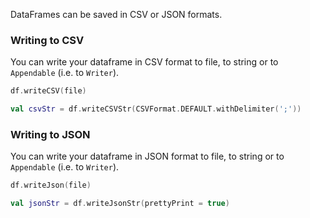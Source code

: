 [//]: # (title: Write)
<!---IMPORT org.jetbrains.kotlinx.dataframe.samples.api.Write-->

DataFrames can be saved in CSV or JSON formats.

### Writing to CSV

You can write your dataframe in CSV format to file, to string or to `Appendable`
(i.e. to `Writer`).

<!---FUN writeCsv-->

```kotlin
df.writeCSV(file)
```

<!---END-->

<!---FUN writeCsvStr-->

```kotlin
val csvStr = df.writeCSVStr(CSVFormat.DEFAULT.withDelimiter(';'))
```

<!---END-->

### Writing to JSON

You can write your dataframe in JSON format to file, to string or to `Appendable`
(i.e. to `Writer`).

<!---FUN writeJson-->

```kotlin
df.writeJson(file)
```

<!---END-->

<!---FUN writeJsonStr-->

```kotlin
val jsonStr = df.writeJsonStr(prettyPrint = true)
```

<!---END-->
